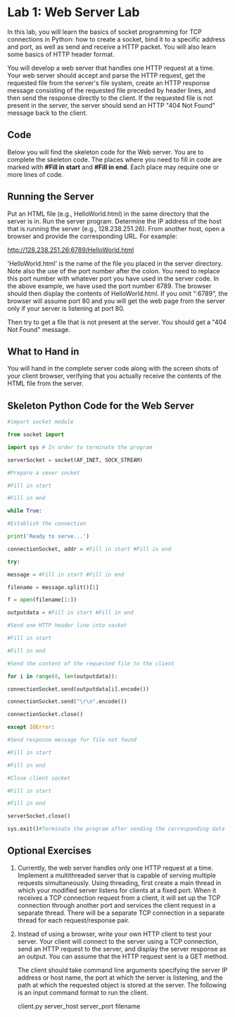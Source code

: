 Lab 1: Web Server Lab
=====================

In this lab, you will learn the basics of socket programming for TCP
connections in Python: how to create a socket, bind it to a specific
address and port, as well as send and receive a HTTP packet. You will
also learn some basics of HTTP header format.

You will develop a web server that handles one HTTP request at a time.
Your web server should accept and parse the HTTP request, get the
requested file from the server's file system, create an HTTP response
message consisting of the requested file preceded by header lines, and
then send the response directly to the client. If the requested file is
not present in the server, the server should send an HTTP "404 Not
Found" message back to the client.

Code
----

Below you will find the skeleton code for the Web server. You are to
complete the skeleton code. The places where you need to fill in code
are marked with **#Fill in start** and **#Fill in end**. Each place
may require one or more lines of code.

Running the Server
------------------

Put an HTML file (e.g., HelloWorld.html) in the same directory that the
server is in. Run the server program. Determine the IP address of the
host that is running the server (e.g., 128.238.251.26). From another
host, open a browser and provide the corresponding URL. For example:

http://128.238.251.26:6789/HelloWorld.html

'HelloWorld.html' is the name of the file you placed in the server
directory. Note also the use of the port number after the colon. You
need to replace this port number with whatever port you have used in the
server code. In the above example, we have used the port number 6789.
The browser should then display the contents of HelloWorld.html. If you
omit ":6789", the browser will assume port 80 and you will get the web
page from the server only if your server is listening at port 80.

Then try to get a file that is not present at the server. You should get
a "404 Not Found" message.

What to Hand in
---------------

You will hand in the complete server code along with the screen shots of
your client browser, verifying that you actually receive the contents of
the HTML file from the server.

Skeleton Python Code for the Web Server
---------------------------------------
```py
#import socket module

from socket import

import sys # In order to terminate the program

serverSocket = socket(AF_INET, SOCK_STREAM)

#Prepare a sever socket

#Fill in start

#Fill in end

while True:

#Establish the connection

print('Ready to serve...')

connectionSocket, addr = #Fill in start #Fill in end

try:

message = #Fill in start #Fill in end

filename = message.split()[1]

f = open(filename[1:])

outputdata = #Fill in start #Fill in end

#Send one HTTP header line into socket

#Fill in start

#Fill in end

#Send the content of the requested file to the client

for i in range(0, len(outputdata)):

connectionSocket.send(outputdata[i].encode())

connectionSocket.send("\r\n".encode())

connectionSocket.close()

except IOError:

#Send response message for file not found

#Fill in start

#Fill in end

#Close client socket

#Fill in start

#Fill in end

serverSocket.close()

sys.exit()#Terminate the program after sending the corresponding data
```
Optional Exercises
------------------

1.  Currently, the web server handles only one HTTP request at a time.
    Implement a multithreaded server that is capable of serving multiple
    requests simultaneously. Using threading, first create a main thread
    in which your modified server listens for clients at a fixed port.
    When it receives a TCP connection request from a client, it will set
    up the TCP connection through another port and services the client
    request in a separate thread. There will be a separate TCP
    connection in a separate thread for each request/response pair.

2.  Instead of using a browser, write your own HTTP client to test your
    server. Your client will connect to the server using a TCP
    connection, send an HTTP request to the server, and display the
    server response as an output. You can assume that the HTTP request
    sent is a GET method.

    The client should take command line arguments specifying the server IP
    address or host name, the port at which the server is listening, and
    the path at which the requested object is stored at the server. The
    following is an input command format to run the client.

    client.py server_host server_port filename
